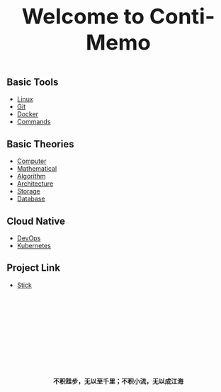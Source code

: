 <p style="text-align: center; font-size: xxx-large; font-weight: bolder;">Welcome to Conti-Memo</p>

## Basic Tools
* [Linux](essential/linux/README.md)
* [Git](essential/git/README.md)
* [Docker](essential/docker/README.md)
* [Commands](essential/commands/README.md)

## Basic Theories
* [Computer](theories/computer/README.md)
* [Mathematical](theories/mathematical/README.md)
* [Algorithm](theories/algorithm/README.md)
* [Architecture](theories/architectural-design/README.md)
* [Storage](theories/storage/README.md)
* [Database](theories/database/README.md)

## Cloud Native
* [DevOps](cloud-native/devops/README.md)
* [Kubernetes](cloud-native/kubernetes/README.md)

## Project Link
* [Stick](https://github.com/libk24002/stick.git)

<br/><br/><br/><br/><br/><br/><br/><br/><br/><br/>

<p style="text-align: center; font-weight: bolder;">不积跬步，无以至千里；不积小流，无以成江海</p>